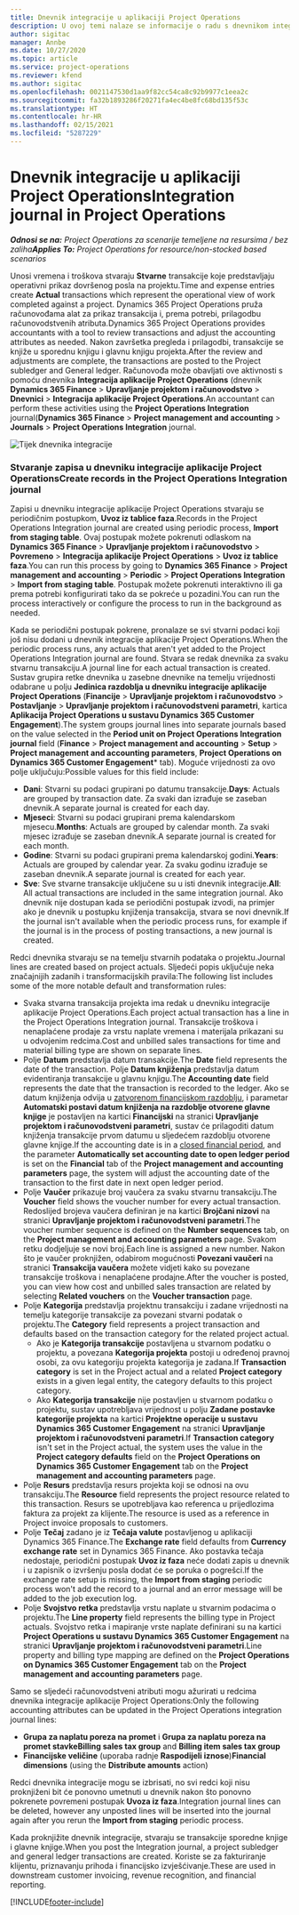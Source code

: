```yaml
---
title: Dnevnik integracije u aplikaciji Project Operations
description: U ovoj temi nalaze se informacije o radu s dnevnikom integracije u aplikaciji Project Operations.
author: sigitac
manager: Annbe
ms.date: 10/27/2020
ms.topic: article
ms.service: project-operations
ms.reviewer: kfend
ms.author: sigitac
ms.openlocfilehash: 0021147530d1aa9f82cc54ca8c92b9977c1eea2c
ms.sourcegitcommit: fa32b1893286f20271fa4ec4be8fc68bd135f53c
ms.translationtype: HT
ms.contentlocale: hr-HR
ms.lasthandoff: 02/15/2021
ms.locfileid: "5287229"
---
```

# <a name="integration-journal-in-project-operations"></a><span data-ttu-id="2a949-103">Dnevnik integracije u aplikaciji Project Operations</span><span class="sxs-lookup"><span data-stu-id="2a949-103">Integration journal in Project Operations</span></span>

<span data-ttu-id="2a949-104">_**Odnosi se na:** Project Operations za scenarije temeljene na resursima / bez zaliha_</span><span class="sxs-lookup"><span data-stu-id="2a949-104">_**Applies To:** Project Operations for resource/non-stocked based scenarios_</span></span>

<span data-ttu-id="2a949-105">Unosi vremena i troškova stvaraju **Stvarne** transakcije koje predstavljaju operativni prikaz dovršenog posla na projektu.</span><span class="sxs-lookup"><span data-stu-id="2a949-105">Time and expense entries create **Actual** transactions which represent the operational view of work completed against a project.</span></span> <span data-ttu-id="2a949-106">Dynamics 365 Project Operations pruža računovođama alat za prikaz transakcija i, prema potrebi, prilagodbu računovodstvenih atributa.</span><span class="sxs-lookup"><span data-stu-id="2a949-106">Dynamics 365 Project Operations provides accountants with a tool to review transactions and adjust the accounting attributes as needed.</span></span> <span data-ttu-id="2a949-107">Nakon završetka pregleda i prilagodbi, transakcije se knjiže u sporednu knjigu i glavnu knjigu projekta.</span><span class="sxs-lookup"><span data-stu-id="2a949-107">After the review and adjustments are complete, the transactions are posted to the Project subledger and General ledger.</span></span> <span data-ttu-id="2a949-108">Računovođa može obavljati ove aktivnosti s pomoću dnevnika **Integracija aplikacije Project Operations** (dnevnik **Dynamics 365 Finance** > **Upravljanje projektom i računovodstvo** > **Dnevnici** > **Integracija aplikacije Project Operations**.</span><span class="sxs-lookup"><span data-stu-id="2a949-108">An accountant can perform these activities using the **Project Operations Integration** journal(**Dynamics 365 Finance** > **Project management and accounting** > **Journals** > **Project Operations Integration** journal.</span></span>

![Tijek dnevnika integracije](./media/IntegrationJournal.png)

### <a name="create-records-in-the-project-operations-integration-journal"></a><span data-ttu-id="2a949-110">Stvaranje zapisa u dnevniku integracije aplikacije Project Operations</span><span class="sxs-lookup"><span data-stu-id="2a949-110">Create records in the Project Operations Integration journal</span></span>

<span data-ttu-id="2a949-111">Zapisi u dnevniku integracije aplikacije Project Operations stvaraju se periodičnim postupkom, **Uvoz iz tablice faza**.</span><span class="sxs-lookup"><span data-stu-id="2a949-111">Records in the Project Operations Integration journal are created using periodic process, **Import from staging table**.</span></span> <span data-ttu-id="2a949-112">Ovaj postupak možete pokrenuti odlaskom na **Dynamics 365 Finance** > **Upravljanje projektom i računovodstvo** > **Povremeno** > **Integracija aplikacije Project Operations** > **Uvoz iz tablice faza**.</span><span class="sxs-lookup"><span data-stu-id="2a949-112">You can run this process by going to **Dynamics 365 Finance** > **Project management and accounting** > **Periodic** > **Project Operations Integration** > **Import from staging table**.</span></span> <span data-ttu-id="2a949-113">Postupak možete pokrenuti interaktivno ili ga prema potrebi konfigurirati tako da se pokreće u pozadini.</span><span class="sxs-lookup"><span data-stu-id="2a949-113">You can run the process interactively or configure the process to run in the background as needed.</span></span>

<span data-ttu-id="2a949-114">Kada se periodični postupak pokrene, pronalaze se svi stvarni podaci koji još nisu dodani u dnevnik integracije aplikacije Project Operations.</span><span class="sxs-lookup"><span data-stu-id="2a949-114">When the periodic process runs, any actuals that aren't yet added to the Project Operations Integration journal are found.</span></span> <span data-ttu-id="2a949-115">Stvara se redak dnevnika za svaku stvarnu transakciju.</span><span class="sxs-lookup"><span data-stu-id="2a949-115">A journal line for each actual transaction is created.</span></span>
<span data-ttu-id="2a949-116">Sustav grupira retke dnevnika u zasebne dnevnike na temelju vrijednosti odabrane u polju **Jedinica razdoblja u dnevniku integracije aplikacije Project Operations** (**Financije** > **Upravljanje projektom i računovodstvo** > **Postavljanje** > **Upravljanje projektom i računovodstveni parametri**, kartica **Aplikacija Project Operations u sustavu Dynamics 365 Customer Engagement**).</span><span class="sxs-lookup"><span data-stu-id="2a949-116">The system groups journal lines into separate journals based on the value selected in the **Period unit on Project Operations Integration journal** field (**Finance** > **Project management and accounting** > **Setup** > **Project management and accounting parameters**, **Project Operations on Dynamics 365 Customer Engagement**\* tab).</span></span> <span data-ttu-id="2a949-117">Moguće vrijednosti za ovo polje uključuju:</span><span class="sxs-lookup"><span data-stu-id="2a949-117">Possible values for this field include:</span></span>

  - <span data-ttu-id="2a949-118">**Dani**: Stvarni su podaci grupirani po datumu transakcije.</span><span class="sxs-lookup"><span data-stu-id="2a949-118">**Days**: Actuals are grouped by transaction date.</span></span> <span data-ttu-id="2a949-119">Za svaki dan izrađuje se zaseban dnevnik.</span><span class="sxs-lookup"><span data-stu-id="2a949-119">A separate journal is created for each day.</span></span>
  - <span data-ttu-id="2a949-120">**Mjeseci**: Stvarni su podaci grupirani prema kalendarskom mjesecu.</span><span class="sxs-lookup"><span data-stu-id="2a949-120">**Months**: Actuals are grouped by calendar month.</span></span> <span data-ttu-id="2a949-121">Za svaki mjesec izrađuje se zaseban dnevnik.</span><span class="sxs-lookup"><span data-stu-id="2a949-121">A separate journal is created for each month.</span></span>
  - <span data-ttu-id="2a949-122">**Godine**: Stvarni su podaci grupirani prema kalendarskoj godini.</span><span class="sxs-lookup"><span data-stu-id="2a949-122">**Years**: Actuals are grouped by calendar year.</span></span> <span data-ttu-id="2a949-123">Za svaku godinu izrađuje se zaseban dnevnik.</span><span class="sxs-lookup"><span data-stu-id="2a949-123">A separate journal is created for each year.</span></span>
  - <span data-ttu-id="2a949-124">**Sve**: Sve stvarne transakcije uključene su u isti dnevnik integracije.</span><span class="sxs-lookup"><span data-stu-id="2a949-124">**All**: All actual transactions are included in the same integration journal.</span></span> <span data-ttu-id="2a949-125">Ako dnevnik nije dostupan kada se periodični postupak izvodi, na primjer ako je dnevnik u postupku knjiženja transakcija, stvara se novi dnevnik.</span><span class="sxs-lookup"><span data-stu-id="2a949-125">If the journal isn't available when the periodic process runs, for example if the journal is in the process of posting transactions, a new journal is created.</span></span>

<span data-ttu-id="2a949-126">Redci dnevnika stvaraju se na temelju stvarnih podataka o projektu.</span><span class="sxs-lookup"><span data-stu-id="2a949-126">Journal lines are created based on project actuals.</span></span> <span data-ttu-id="2a949-127">Sljedeći popis uključuje neka značajnijih zadanih i transformacijskih pravila:</span><span class="sxs-lookup"><span data-stu-id="2a949-127">The following list includes some of the more notable default and transformation rules:</span></span>

  - <span data-ttu-id="2a949-128">Svaka stvarna transakcija projekta ima redak u dnevniku integracije aplikacije Project Operations.</span><span class="sxs-lookup"><span data-stu-id="2a949-128">Each project actual transaction has a line in the Project Operations Integration journal.</span></span> <span data-ttu-id="2a949-129">Transakcije troškova i nenaplaćene prodaje za vrstu naplate vremena i materijala prikazani su u odvojenim redcima.</span><span class="sxs-lookup"><span data-stu-id="2a949-129">Cost and unbilled sales transactions for time and material billing type are shown on separate lines.</span></span>
  - <span data-ttu-id="2a949-130">Polje **Datum** predstavlja datum transakcije.</span><span class="sxs-lookup"><span data-stu-id="2a949-130">The **Date** field represents the date of the transaction.</span></span> <span data-ttu-id="2a949-131">Polje **Datum knjiženja** predstavlja datum evidentiranja transakcije u glavnu knjigu.</span><span class="sxs-lookup"><span data-stu-id="2a949-131">The **Accounting date** field represents the date that the transaction is recorded to the ledger.</span></span> <span data-ttu-id="2a949-132">Ako se datum knjiženja odvija u [zatvorenom financijskom razdoblju](https://docs.microsoft.com/dynamics365/finance/general-ledger/close-general-ledger-at-period-end), i parametar **Automatski postavi datum knjiženja na razdoblje otvorene glavne knjige** je postavljen na kartici **Financijski** na stranici **Upravljanje projektom i računovodstveni parametri**, sustav će prilagoditi datum knjiženja transakcije prvom datumu u sljedećem razdoblju otvorene glavne knjige.</span><span class="sxs-lookup"><span data-stu-id="2a949-132">If the accounting date is in a [closed financial period](https://docs.microsoft.com/dynamics365/finance/general-ledger/close-general-ledger-at-period-end), and the parameter **Automatically set accounting date to open ledger period** is set on the **Financial** tab of the **Project management and accounting parameters** page, the system will adjust the accounting date of the transaction to the first date in next open ledger period.</span></span>
  - <span data-ttu-id="2a949-133">Polje **Vaučer** prikazuje broj vaučera za svaku stvarnu transakciju.</span><span class="sxs-lookup"><span data-stu-id="2a949-133">The **Voucher** field shows the voucher number for every actual transaction.</span></span> <span data-ttu-id="2a949-134">Redoslijed brojeva vaučera definiran je na kartici **Brojčani nizovi** na stranici **Upravljanje projektom i računovodstveni parametri**.</span><span class="sxs-lookup"><span data-stu-id="2a949-134">The voucher number sequence is defined on the **Number sequences** tab, on the **Project management and accounting parameters** page.</span></span> <span data-ttu-id="2a949-135">Svakom retku dodjeljuje se novi broj.</span><span class="sxs-lookup"><span data-stu-id="2a949-135">Each line is assigned a new number.</span></span> <span data-ttu-id="2a949-136">Nakon što je vaučer proknjižen, odabirom mogućnosti **Povezani vaučeri** na stranici **Transakcija vaučera** možete vidjeti kako su povezane transakcije troškova i nenaplaćene prodajne.</span><span class="sxs-lookup"><span data-stu-id="2a949-136">After the voucher is posted, you can view how cost and unbilled sales transaction are related by selecting **Related vouchers** on the **Voucher transaction** page.</span></span>
  - <span data-ttu-id="2a949-137">Polje **Kategorija** predstavlja projektnu transakciju i zadane vrijednosti na temelju kategorije transakcije za povezani stvarni podatak o projektu.</span><span class="sxs-lookup"><span data-stu-id="2a949-137">The **Category** field represents a project transaction and defaults based on the transaction category for the related project actual.</span></span>
    - <span data-ttu-id="2a949-138">Ako je **Kategorija transakcije** postavljena u stvarnom podatku o projektu, a povezana **Kategorija projekta** postoji u određenoj pravnoj osobi, za ovu kategoriju projekta kategorija je zadana.</span><span class="sxs-lookup"><span data-stu-id="2a949-138">If **Transaction category** is set in the Project actual and a related **Project category** exists in a given legal entity, the category defaults to this project category.</span></span>
    - <span data-ttu-id="2a949-139">Ako **Kategorija transakcije** nije postavljen u stvarnom podatku o projektu, sustav upotrebljava vrijednost u polju **Zadane postavke kategorije projekta** na kartici **Projektne operacije u sustavu Dynamics 365 Customer Engagement** na stranici **Upravljanje projektom i računovodstveni parametri**.</span><span class="sxs-lookup"><span data-stu-id="2a949-139">If **Transaction category** isn't set in the Project actual, the system uses the value in the **Project category defaults** field on the **Project Operations on Dynamics 365 Customer Engagement** tab on the **Project management and accounting parameters** page.</span></span>
  - <span data-ttu-id="2a949-140">Polje **Resurs** predstavlja resurs projekta koji se odnosi na ovu transakciju.</span><span class="sxs-lookup"><span data-stu-id="2a949-140">The **Resource** field represents the project resource related to this transaction.</span></span> <span data-ttu-id="2a949-141">Resurs se upotrebljava kao referenca u prijedlozima faktura za projekt za klijente.</span><span class="sxs-lookup"><span data-stu-id="2a949-141">The resource is used as a reference in Project invoice proposals to customers.</span></span>
  - <span data-ttu-id="2a949-142">Polje **Tečaj** zadano je iz **Tečaja valute** postavljenog u aplikaciji Dynamics 365 Finance.</span><span class="sxs-lookup"><span data-stu-id="2a949-142">The **Exchange rate** field defaults from **Currency exchange rate** set in Dynamics 365 Finance.</span></span> <span data-ttu-id="2a949-143">Ako postavka tečaja nedostaje, periodični postupak **Uvoz iz faza** neće dodati zapis u dnevnik i u zapisnik o izvršenju posla dodat će se poruka o pogrešci.</span><span class="sxs-lookup"><span data-stu-id="2a949-143">If the exchange rate setup is missing, the **Import from staging** periodic process won't add the record to a journal and an error message will be added to the job execution log.</span></span>
  - <span data-ttu-id="2a949-144">Polje **Svojstvo retka** predstavlja vrstu naplate u stvarnim podacima o projektu.</span><span class="sxs-lookup"><span data-stu-id="2a949-144">The **Line property** field represents the billing type in Project actuals.</span></span> <span data-ttu-id="2a949-145">Svojstvo retka i mapiranje vrste naplate definirani su na kartici **Project Operations u sustavu Dynamics 365 Customer Engagement** na stranici **Upravljanje projektom i računovodstveni parametri**.</span><span class="sxs-lookup"><span data-stu-id="2a949-145">Line property and billing type mapping are defined on the **Project Operations on Dynamics 365 Customer Engagement** tab on the **Project management and accounting parameters** page.</span></span>

<span data-ttu-id="2a949-146">Samo se sljedeći računovodstveni atributi mogu ažurirati u redcima dnevnika integracije aplikacije Project Operations:</span><span class="sxs-lookup"><span data-stu-id="2a949-146">Only the following accounting attributes can be updated in the Project Operations integration journal lines:</span></span>

- <span data-ttu-id="2a949-147">**Grupa za naplatu poreza na promet** i **Grupa za naplatu poreza na promet stavke**</span><span class="sxs-lookup"><span data-stu-id="2a949-147">**Billing sales tax group** and **Billing item sales tax group**</span></span>
- <span data-ttu-id="2a949-148">**Financijske veličine** (uporaba radnje **Raspodijeli iznose**)</span><span class="sxs-lookup"><span data-stu-id="2a949-148">**Financial dimensions** (using the **Distribute amounts** action)</span></span>

<span data-ttu-id="2a949-149">Redci dnevnika integracije mogu se izbrisati, no svi redci koji nisu proknjiženi bit će ponovno umetnuti u dnevnik nakon što ponovno pokrenete povremeni postupak **Uvoza iz faza**.</span><span class="sxs-lookup"><span data-stu-id="2a949-149">Integration journal lines can be deleted, however any unposted lines will be inserted into the journal again after you rerun the **Import from staging** periodic process.</span></span>

<span data-ttu-id="2a949-150">Kada proknjižite dnevnik integracije, stvaraju se transakcije sporedne knjige i glavne knjige.</span><span class="sxs-lookup"><span data-stu-id="2a949-150">When you post the Integration journal, a project subledger and general ledger transactions are created.</span></span> <span data-ttu-id="2a949-151">Koriste se za fakturiranje klijentu, priznavanju prihoda i financijsko izvješćivanje.</span><span class="sxs-lookup"><span data-stu-id="2a949-151">These are used in downstream customer invoicing, revenue recognition, and financial reporting.</span></span>


[!INCLUDE[footer-include](../includes/footer-banner.md)]